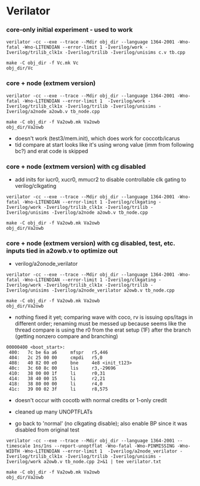 # Verilator

### core-only initial experiment - used to work

```
verilator -cc --exe --trace --Mdir obj_dir --language 1364-2001 -Wno-fatal -Wno-LITENDIAN --error-limit 1 -Iverilog/work -Iverilog/trilib_clk1x -Iverilog/trilib -Iverilog/unisims c.v tb.cpp

make -C obj_dir -f Vc.mk Vc
obj_dir/Vc

```

### core + node (extmem version)

```
verilator -cc --exe --trace --Mdir obj_dir --language 1364-2001 -Wno-fatal -Wno-LITENDIAN --error-limit 1  -Iverilog/work -Iverilog/trilib_clk1x -Iverilog/trilib -Iverilog/unisims -Iverilog/a2node a2owb.v tb_node.cpp

make -C obj_dir -f Va2owb.mk Va2owb
obj_dir/Va2owb

```

* doesn't work (test3/mem.init), which does work for coccotb/icarus
* tid compare at start looks like it's using wrong value (imm from following bc?) and erat code is skipped


### core + node (extmem version) with cg disabled

* add inits for iucr0, xucr0, mmucr2 to disable controllable clk gating to verilog/clkgating

```
verilator -cc --exe --trace --Mdir obj_dir --language 1364-2001 -Wno-fatal -Wno-LITENDIAN --error-limit 1 -Iverilog/clkgating -Iverilog/work -Iverilog/trilib_clk1x -Iverilog/trilib -Iverilog/unisims -Iverilog/a2node a2owb.v tb_node.cpp

make -C obj_dir -f Va2owb.mk Va2owb
obj_dir/Va2owb

```

### core + node (extmem version) with cg disabled, test, etc. inputs tied in a2owb.v to optimize out

* verilog/a2onode_verilator

```
verilator -cc --exe --trace --Mdir obj_dir --language 1364-2001 -Wno-fatal -Wno-LITENDIAN --error-limit 1 -Iverilog/clkgating -Iverilog/work -Iverilog/trilib_clk1x -Iverilog/trilib -Iverilog/unisims -Iverilog/a2node_verilator a2owb.v tb_node.cpp

make -C obj_dir -f Va2owb.mk Va2owb
obj_dir/Va2owb

```

* nothing fixed it yet; comparing wave with coco, rv is issuing ops/itags in different order; renaming must be messed up because seems like the thread compare is using the r0 from the erat setup (1F) after the branch (getting nonzero compare and branching)

```
00000400 <boot_start>:
 400:	7c be 6a a6 	mfspr   r5,446
 404:	2c 25 00 00 	cmpdi   r5,0
 408:	40 82 00 e0 	bne     4e8 <init_t123>
 40c:	3c 60 8c 00 	lis     r3,-29696
 410:	38 00 00 1f 	li      r0,31
 414:	38 40 00 15 	li      r2,21
 418:	38 80 00 00 	li      r4,0
 41c:	39 00 02 3f 	li      r8,575
```

* doesn't occur with cocotb with normal credits or 1-only credit

* cleaned up many UNOPTFLATs

* go back to 'normal' (no clkgating disable); also enable BP since it was disabled from original test

```
verilator -cc --exe --trace --Mdir obj_dir --language 1364-2001 --timescale 1ns/1ns --report-unoptflat -Wno-fatal -Wno-PINMISSING -Wno-WIDTH -Wno-LITENDIAN --error-limit 1  -Iverilog/a2node_verilator -Iverilog/trilib_clk1x -Iverilog/trilib -Iverilog/unisims -Iverilog/work a2owb.v tb_node.cpp 2>&1 | tee verilator.txt

make -C obj_dir -f Va2owb.mk Va2owb
obj_dir/Va2owb

```